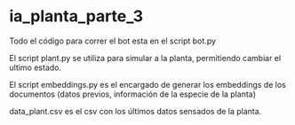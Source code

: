 # ia_planta_parte_3

Todo el código para correr el bot esta en el script bot.py

El script plant.py se utiliza para simular a la planta, permitiendo cambiar el ultimo estado.

El script embeddings.py es el encargado de generar los embeddings 
de los documentos (datos previos, información de la especie de la planta)

data_plant.csv es el csv con los últimos datos sensados de la planta.